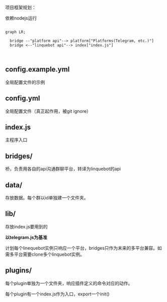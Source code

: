 项目框架规划：

依赖nodejs运行

```mermaid

graph LR;

  bridge --"platform api"--> platform["Platforms(Telegram, etc.)"]
  bridge <--"linquebot api"--> index["index.js"]

  

```

## config.example.yml

全局配置文件的示例

## config.yml

全局配置文件（真正起作用，被git ignore）

## index.js

主程序入口

## bridges/ 

桥，负责用各自的api沟通群聊平台，转译为linquebot的api

## data/

存放数据。每个群以id单独建一个文件夹。

## lib/

存放index.js要用到的

**以telegram.js为基准**

计划每个linequebot实例只响应一个平台，bridges只作为未来的多平台兼容。如需多平台需要clone多个linquebot实例。

## plugins/

每个plugin单独为一个文件夹，响应插件定义的命令对应的动作。

每个plugin有一个index.js作为入口，export一个init()


